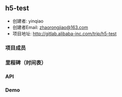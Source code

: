 ## h5-test

- 创建者: yinqiao
- 创建者Email: zhaorongjiao@163.com
- 项目地址: http://gitlab.alibaba-inc.com/trip/h5-test

### 项目成员

### 里程碑（时间表）

### API

### Demo

